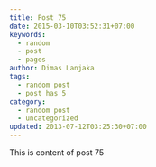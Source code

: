 ```yaml
---
title: Post 75
date: 2015-03-10T03:52:31+07:00
keywords:
  - random
  - post
  - pages
author: Dimas Lanjaka
tags:
  - random post
  - post has 5
category:
  - random post
  - uncategorized
updated: 2013-07-12T03:25:30+07:00
---
```

This is content of post 75